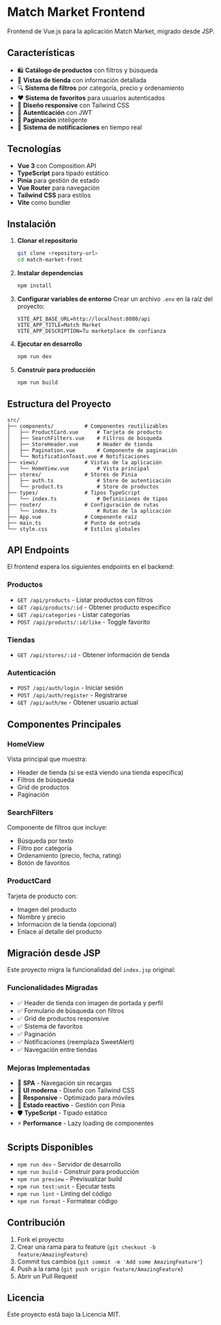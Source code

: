 # Match Market Frontend

Frontend de Vue.js para la aplicación Match Market, migrado desde JSP.

## Características

- 🛍️ **Catálogo de productos** con filtros y búsqueda
- 🏪 **Vistas de tienda** con información detallada
- 🔍 **Sistema de filtros** por categoría, precio y ordenamiento
- ❤️ **Sistema de favoritos** para usuarios autenticados
- 📱 **Diseño responsive** con Tailwind CSS
- 🔐 **Autenticación** con JWT
- 📄 **Paginación** inteligente
- 🔔 **Sistema de notificaciones** en tiempo real

## Tecnologías

- **Vue 3** con Composition API
- **TypeScript** para tipado estático
- **Pinia** para gestión de estado
- **Vue Router** para navegación
- **Tailwind CSS** para estilos
- **Vite** como bundler

## Instalación

1. **Clonar el repositorio**

   ```bash
   git clone <repository-url>
   cd match-market-front
   ```

2. **Instalar dependencias**

   ```bash
   npm install
   ```

3. **Configurar variables de entorno**
   Crear un archivo `.env` en la raíz del proyecto:

   ```env
   VITE_API_BASE_URL=http://localhost:8080/api
   VITE_APP_TITLE=Match Market
   VITE_APP_DESCRIPTION=Tu marketplace de confianza
   ```

4. **Ejecutar en desarrollo**

   ```bash
   npm run dev
   ```

5. **Construir para producción**
   ```bash
   npm run build
   ```

## Estructura del Proyecto

```
src/
├── components/          # Componentes reutilizables
│   ├── ProductCard.vue      # Tarjeta de producto
│   ├── SearchFilters.vue    # Filtros de búsqueda
│   ├── StoreHeader.vue      # Header de tienda
│   ├── Pagination.vue       # Componente de paginación
│   └── NotificationToast.vue # Notificaciones
├── views/               # Vistas de la aplicación
│   └── HomeView.vue         # Vista principal
├── stores/              # Stores de Pinia
│   ├── auth.ts              # Store de autenticación
│   └── product.ts           # Store de productos
├── types/               # Tipos TypeScript
│   └── index.ts             # Definiciones de tipos
├── router/              # Configuración de rutas
│   └── index.ts             # Rutas de la aplicación
├── App.vue              # Componente raíz
├── main.ts              # Punto de entrada
└── style.css            # Estilos globales
```

## API Endpoints

El frontend espera los siguientes endpoints en el backend:

### Productos

- `GET /api/products` - Listar productos con filtros
- `GET /api/products/:id` - Obtener producto específico
- `GET /api/categories` - Listar categorías
- `POST /api/products/:id/like` - Toggle favorito

### Tiendas

- `GET /api/stores/:id` - Obtener información de tienda

### Autenticación

- `POST /api/auth/login` - Iniciar sesión
- `POST /api/auth/register` - Registrarse
- `GET /api/auth/me` - Obtener usuario actual

## Componentes Principales

### HomeView

Vista principal que muestra:

- Header de tienda (si se está viendo una tienda específica)
- Filtros de búsqueda
- Grid de productos
- Paginación

### SearchFilters

Componente de filtros que incluye:

- Búsqueda por texto
- Filtro por categoría
- Ordenamiento (precio, fecha, rating)
- Botón de favoritos

### ProductCard

Tarjeta de producto con:

- Imagen del producto
- Nombre y precio
- Información de la tienda (opcional)
- Enlace al detalle del producto

## Migración desde JSP

Este proyecto migra la funcionalidad del `index.jsp` original:

### Funcionalidades Migradas

- ✅ Header de tienda con imagen de portada y perfil
- ✅ Formulario de búsqueda con filtros
- ✅ Grid de productos responsive
- ✅ Sistema de favoritos
- ✅ Paginación
- ✅ Notificaciones (reemplaza SweetAlert)
- ✅ Navegación entre tiendas

### Mejoras Implementadas

- 🚀 **SPA** - Navegación sin recargas
- 🎨 **UI moderna** - Diseño con Tailwind CSS
- 📱 **Responsive** - Optimizado para móviles
- 🔄 **Estado reactivo** - Gestión con Pinia
- 🛡️ **TypeScript** - Tipado estático
- ⚡ **Performance** - Lazy loading de componentes

## Scripts Disponibles

- `npm run dev` - Servidor de desarrollo
- `npm run build` - Construir para producción
- `npm run preview` - Previsualizar build
- `npm run test:unit` - Ejecutar tests
- `npm run lint` - Linting del código
- `npm run format` - Formatear código

## Contribución

1. Fork el proyecto
2. Crear una rama para tu feature (`git checkout -b feature/AmazingFeature`)
3. Commit tus cambios (`git commit -m 'Add some AmazingFeature'`)
4. Push a la rama (`git push origin feature/AmazingFeature`)
5. Abrir un Pull Request

## Licencia

Este proyecto está bajo la Licencia MIT.
